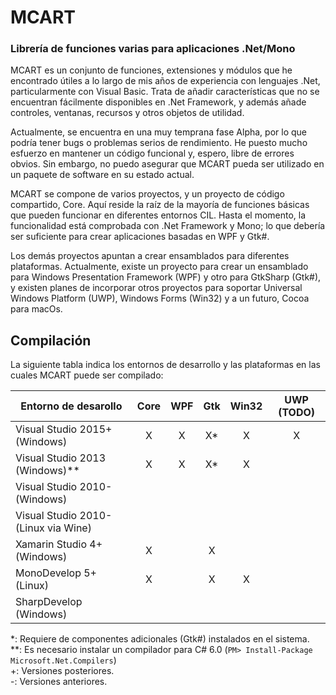 # MCART
### Librería de funciones varias para aplicaciones .Net/Mono
MCART es un conjunto de funciones, extensiones y módulos que he encontrado útiles a lo largo de mis años de experiencia con lenguajes .Net, particularmente con Visual Basic. Trata de añadir características que no se encuentran fácilmente disponibles en .Net Framework, y además añade controles, ventanas, recursos y otros objetos de utilidad.

Actualmente, se encuentra en una muy temprana fase Alpha, por lo que podría tener bugs o problemas serios de rendimiento. He puesto mucho esfuerzo en mantener un código funcional y, espero, libre de errores obvios. Sin embargo, no puedo asegurar que MCART pueda ser utilizado en un paquete de software en su estado actual.

MCART se compone de varios proyectos, y un proyecto de código compartido, Core. Aquí reside la raíz de la mayoría de funciones básicas que pueden funcionar en diferentes entornos CIL. Hasta el momento, la funcionalidad está comprobada con .Net Framework y Mono; lo que debería ser suficiente para crear aplicaciones basadas en WPF y Gtk#.

Los demás proyectos apuntan a crear ensamblados para diferentes plataformas. Actualmente, existe un proyecto para crear un ensamblado para Windows Presentation Framework (WPF) y otro para GtkSharp (Gtk#), y existen planes de incorporar otros proyectos para soportar Universal Windows Platform (UWP), Windows Forms (Win32) y a un futuro, Cocoa para macOs.

## Compilación
La siguiente tabla indica los entornos de desarrollo y las plataformas en las cuales MCART puede ser compilado:

| Entorno de desarollo | Core | WPF | Gtk | Win32 | UWP (TODO) |
| --- | :---: | :---: | :---: | :---: | :---: |
| Visual Studio 2015+ (Windows) | X | X | X* | X | X |
| Visual Studio 2013 (Windows)** | X | X | X* | X | |
| Visual Studio 2010- (Windows) | | | | | |
| Visual Studio 2010- (Linux via Wine) | | | | | |
| Xamarin Studio 4+ (Windows) | X | | X | | |
| MonoDevelop 5+ (Linux) | X | | X | X | |
| SharpDevelop (Windows) | | | | |

 *: Requiere de componentes adicionales (Gtk#) instalados en el sistema.  
**: Es necesario instalar un compilador para C# 6.0 (`PM> Install-Package Microsoft.Net.Compilers`)  
 +: Versiones posteriores.  
 -: Versiones anteriores.
